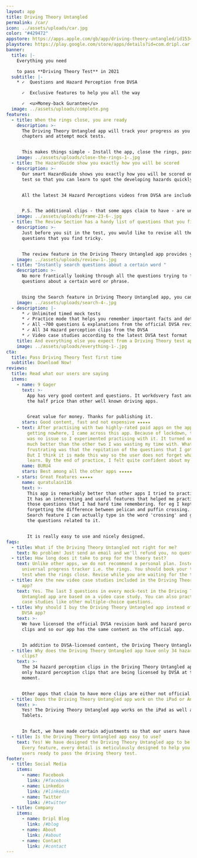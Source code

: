 ```yaml
---
layout: app
title: Driving Theory Untangled
permalink: /car/
icon: ../assets/uploads/car.jpg
color: "#429472"
appstore: https://apps.apple.com/gb/app/driving-theory-untangled/id1534706484
playstore: https://play.google.com/store/apps/details?id=com.dripl.car
banner:
  title: |-
    Everything you need 

    to pass **Driving Theory Test** in 2021
  subtitle: |-
    * ✓  Questions and Hazard Perception from DVSA

      ✓  Exclusive features to help you all the way

      ✓  <u>Money-back Gurantee</u>
  image: ../assets/uploads/complete.png
features:
  - title: When the rings close, you are ready
    description: >-
      The Driving Theory Untangled app will track your progress as you learn new
      chapters and attempt mock tests.


      This makes things simple - Install the app, close the rings, pass your Driving Theory Test.
    image: ../assets/uploads/close-the-rings-1-.jpg
  - title: The HazardGuide show you exactly how you will be scored
    description: >-
      Our smart HazardGuide shows you exactly how you will be scored on the real
      test so that you can learn to spot the developing hazards quickly.


      All the latest 34 Hazard Perceptions videos from DVSA are included in the Driving Theory Untangled app.


      P.S. The additional clips - that some apps claim to have - are unofficial and often not up to date.
    image: ../assets/uploads/frame-23-6-.jpg
  - title: The Review Section has a handy list of questions that you find tricky
    description: >-
      Just before you sit in the test, you would like to revise all the
      questions that you find tricky.


      The review feature in the Driving Theory Untangled app provides you with a list of all the questions that you would want to go through at the last moment.
    image: ../assets/uploads/review-1-.jpg
  - title: "Instantly search questions about a certain word "
    description: >-
      No more frantically looking through all the questions trying to find
      questions about a certain word or phrase.


      Using the Search feature in Driving Theory Untangled app, you can type a word and you will get a list of questions relevant to that term
    image: ../assets/uploads/search-4-.jpg
  - description: |-
      * ✓ Unlimited timed mock tests
      * ✓ Practice mode that helps you remember important facts and details
      * ✓ All ~700 questions & explanations from the official DVSA revision bank
      * ✓ All 34 Hazard perception clips from the DVSA
      * ✓ Video case studies according to the latest DVSA test format
    title: And everything else you expect from a Driving Theory test app
    image: ../assets/uploads/everything-1-.jpg
cta:
  title: Pass Driving Theory Test first time
  subtitle: Download Now!
reviews:
  title: Read what our users are saying
  items:
    - name: 9 Gager
      text: >-
        App has very good content and questions. It workdsvery fast and almost
        the half price than other well known driving apps. 


        Great value for money. Thanks for publishing it.
      stars: Good content, fast and not expensive ★★★★★
    - text: After practising with two highly-rated paid apps on the app store and
        getting nowhere, I came across this app. Because of lockdown, the time
        was no issue so I experimented practising with it. It turned out to be
        much better than the other two I was wasting my time with. What I a bit
        frustrating was that the repitation of the questions that I got wrong.
        But I think it is made this way so the user does not forget what they
        learn. By the end of practice, I felt quite confident about my test.
      name: BURU4
      stars: Best among all the other apps ★★★★★
    - stars: Great Features ★★★★★
      name: quratulain116
      text: >-
        This app is remarkably better than other apps I tried to practice with.
        It has an interesting and useful features that helped me practice only
        those questions that I had hard time remembering. for eg I kept
        forgetting the difference between pelican and puffin crossing. In the
        Search feature I can actually type in the word 'crossing' and get all
        the questions related to it.


        It is really easy to use and nicely designed.
faqs:
  - title: What if the Driving Theory Untangled not right for me?
    text: No problem! Just send an email and we'll refund you, no questions asked.
  - title: How long does it take to prep for the theory test?
    text: Unlike other apps, we do not recommend a personal plan. Instead, we have a
      universal progress tracker i.e. the rings. You should book your theory
      test when the rings close. Revise while you are waiting for the test.
  - title: Are the new video case studies included in the Driving Theory Untangled
      app?
    text: Yes. The last 3 questions in every mock-test in the Driving Theory
      Untangled app are based on a video case study. You can also practice video
      case studies like other multiple-choice questions.
  - title: Why should I buy the Driving Theory Untangled app instead of the official
      DVSA app?
    text: >-
      We have licensed the official DVSA revision bank and hazard perception
      clips and so our app has the same content as the official app.


      In addition to DVSA-licensed content, the Driving Theory Untangled app has exclusive features that are designed to help you over the line. For example - hazard guide, instant search, smart revision and a universal progress tracker.
  - title: Why does the Driving Theory Untangled app have only 34 hazard perception
      clips?
    text: >-
      The 34 hazard perception clips in the Driving Theory Untangled app are the
      only hazard perception clips that are being licensed by DVSA at the
      moment.


      Other apps that claim to have more clips are either not official or worse - old clips that are not compatible with the current hazard perception test requirements.
  - title: Does the Driving Theory Untangled app work on the iPad or Android Tablets?
    text: >-
      Yes! The Driving Theory Untangled app works on the iPad as well as Android
      Tablets.


      In fact, we have made certain adjustments so that our users have a pleasant experience with a larger screen.
  - title: Is the Driving Theory Untangled app easy to use?
    text: Yes! We have designed the Driving Theory Untangled app to be easy to use.
      Every feature, every detail is meticulously designed to help you get our
      users ready to pass the driving theory test.
footer:
  - title: Social Media
    items:
      - name: Facebook
        link: /#facebook
      - name: Linkedin
        link: /#linkedin
      - name: Twitter
        link: /#twitter
  - title: Company
    items:
      - name: Dripl Blog
        link: /#blog
      - name: About
        link: /#about
      - name: Contact
        link: /#contact
---
```

